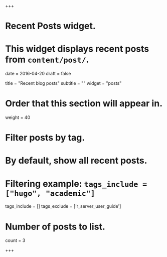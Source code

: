 +++
# Recent Posts widget.
# This widget displays recent posts from `content/post/`.

date = 2016-04-20
draft = false

title = "Recent blog posts"
subtitle = ""
widget = "posts"

# Order that this section will appear in.
weight = 40

# Filter posts by tag.
#  By default, show all recent posts.
#  Filtering example: `tags_include = ["hugo", "academic"]`
tags_include = []
tags_exclude = ['r_server_user_guide']

# Number of posts to list.
count = 3

+++

